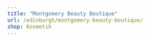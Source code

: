 ```yaml
---
title: "Montgomery Beauty Boutique"
url: /edinburgh/montgomery-beauty-boutique/
shop: Kosmetik
---
```

